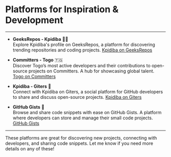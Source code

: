 # **Platforms for Inspiration & Development**

---

- **GeeksRepos - Kpidiba** 👩‍💻  
  Explore Kpidiba's profile on GeeksRepos, a platform for discovering trending repositories and coding projects. [Kpidiba on GeeksRepos](https://geeksrepos.com/kpidiba?tab=followers)

- **Committers - Togo** 🇹🇬  
  Discover Togo’s most active developers and their contributions to open-source projects on Committers. A hub for showcasing global talent. [Togo on Committers](https://committers.top/togo.html)

- **Kpidiba - Giters** 💼  
  Connect with Kpidiba on Giters, a social platform for GitHub developers to share and discuss open-source projects. [Kpidiba on Giters](https://giters.com/kpidiba)

- **GitHub Gists** 📝  
  Browse and share code snippets with ease on GitHub Gists. A platform where developers can store and manage their small code projects. [GitHub Gists](https://gist.github.com/)

---

These platforms are great for discovering new projects, connecting with developers, and sharing code snippets. Let me know if you need more details on any of these!
